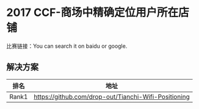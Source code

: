 
# 2017 CCF-商场中精确定位用户所在店铺

比赛链接：You can search it on baidu or google.

## 解决方案
|排名|地址|
|----|----|
|Rank1|https://github.com/drop-out/Tianchi-Wifi-Positioning|

